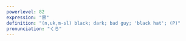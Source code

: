 ```yaml
---
powerlevel: 82
expression: "黒"
definition: "(n,uk,m-sl) black; dark; bad guy; 'black hat'; (P)"
pronunciation: "くろ"
---
```

